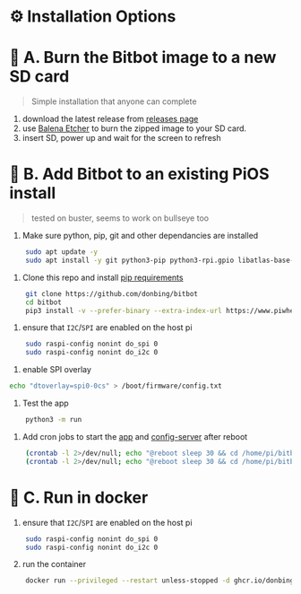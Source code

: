 # ⚙️ Installation Options

# 🎴 **A**. Burn the Bitbot image to a new SD card
> Simple installation that anyone can complete
1. download the latest release from [releases page](https://github.com/donbing/bitbot/releases)  
2. use [Balena Etcher](https://www.balena.io/etcher/) to burn the zipped image to your SD card.
3. insert SD, power up and wait for the screen to refresh

# 🍓 **B**. Add Bitbot to an existing PiOS install
> tested on buster, seems to work on bullseye too 
1. Make sure python, pip, git and other dependancies are installed
```sh
    sudo apt update -y
    sudo apt install -y git python3-pip python3-rpi.gpio libatlas-base-dev libopenjp2-7 libtiff5 libxcb1 libfreetype6-dev
```  
1. Clone this repo and install [pip requirements](/requirements.txt)
```sh
    git clone https://github.com/donbing/bitbot
    cd bitbot 
    pip3 install -v --prefer-binary --extra-index-url https://www.piwheels.org/simple --user -r requirements.txt
```
1. ensure that `I2C`/`SPI` are enabled on the host pi
```sh
    sudo raspi-config nonint do_spi 0
    sudo raspi-config nonint do_i2c 0
```
1. enable SPI overlay 
```sh
echo "dtoverlay=spi0-0cs" > /boot/firmware/config.txt
```
1. Test the app 
```sh
    python3 -m run
```
1. Add cron jobs to start the [app](/run.py) and [config-server](/src/config_webserver.py) after reboot
```sh
    (crontab -l 2>/dev/null; echo "@reboot sleep 30 && cd /home/pi/bitbot && python3 run.py") | crontab -
    (crontab -l 2>/dev/null; echo "@reboot sleep 30 && cd /home/pi/bitbot && python3 src/config_webserver.py") | crontab -
```
# 🐳 **C**. Run in docker
> 
1. ensure that `I2C`/`SPI` are enabled on the host pi
```sh
    sudo raspi-config nonint do_spi 0
    sudo raspi-config nonint do_i2c 0
```
2. run the container
```sh
    docker run --privileged --restart unless-stopped -d ghcr.io/donbing/bitbot:release
```
